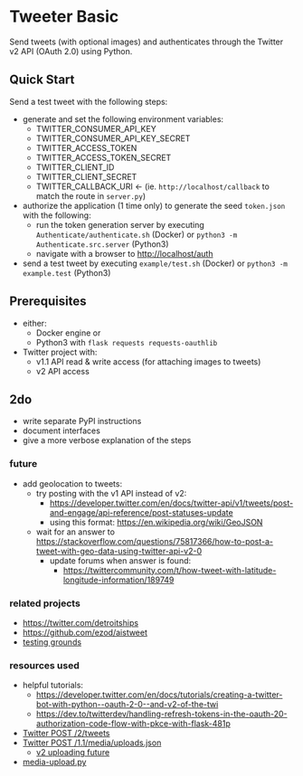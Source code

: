 # Tweeter Basic

Send tweets (with optional images) and authenticates through the Twitter v2 API (OAuth 2.0) using Python.

## Quick Start

Send a test tweet with the following steps:

- generate and set the following environment variables:
  - TWITTER_CONSUMER_API_KEY
  - TWITTER_CONSUMER_API_KEY_SECRET
  - TWITTER_ACCESS_TOKEN
  - TWITTER_ACCESS_TOKEN_SECRET
  - TWITTER_CLIENT_ID
  - TWITTER_CLIENT_SECRET
  - TWITTER_CALLBACK_URI <- (ie. `http://localhost/callback` to match the route in `server.py`)
- authorize the application (1 time only) to generate the seed `token.json` with the following:
  - run the token generation server by executing `Authenticate/authenticate.sh` (Docker) or `python3 -m Authenticate.src.server` (Python3)
  - navigate with a browser to [http://localhost/auth](http://localhost/auth)
- send a test tweet by executing `example/test.sh` (Docker) or `python3 -m example.test` (Python3)

## Prerequisites

- either:
  - Docker engine or
  - Python3 with `flask requests requests-oauthlib`
- Twitter project with: 
  - v1.1 API read & write access (for attaching images to tweets)
  - v2 API access

## 2do

- write separate PyPI instructions
- document interfaces
- give a more verbose explanation of the steps

### future

- add geolocation to tweets:
  - try posting with the v1 API instead of v2:
    - https://developer.twitter.com/en/docs/twitter-api/v1/tweets/post-and-engage/api-reference/post-statuses-update
    - using this format: https://en.wikipedia.org/wiki/GeoJSON
  - wait for an answer to https://stackoverflow.com/questions/75817366/how-to-post-a-tweet-with-geo-data-using-twitter-api-v2-0
    - update forums when answer is found:
      - https://twittercommunity.com/t/how-tweet-with-latitude-longitude-information/189749

### related projects

- https://twitter.com/detroitships
- https://github.com/ezod/aistweet
- [testing grounds](https://twitter.com/HyperB0t)

### resources used

- helpful tutorials:
  - https://developer.twitter.com/en/docs/tutorials/creating-a-twitter-bot-with-python--oauth-2-0--and-v2-of-the-twi
  - https://dev.to/twitterdev/handling-refresh-tokens-in-the-oauth-20-authorization-code-flow-with-pkce-with-flask-481p
- [Twitter POST /2/tweets](https://developer.twitter.com/en/docs/twitter-api/tweets/manage-tweets/api-reference/post-tweets)
- [Twitter POST /1.1/media/uploads.json](https://developer.twitter.com/en/docs/twitter-api/v1/media/upload-media/api-reference/post-media-upload)
  - [v2 uploading future](https://trello.com/c/Zr9zDrJx/109-replacement-of-media-uploads-functionality)
- [media-upload.py](https://gist.github.com/jcipriano/133e44156837360197ba17e7113ddfbc)
